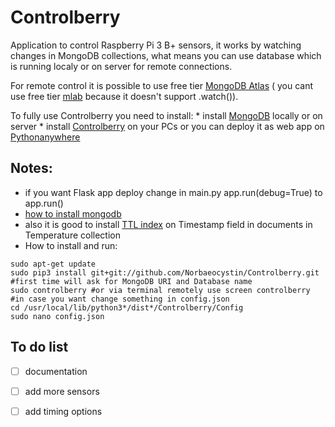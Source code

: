 # Controlberry
Application to control Raspberry Pi 3 B+ sensors,
it works by watching changes in MongoDB collections, what means you can use database which is running localy or on server for remote connections.
 
 For remote control it is possible to use free tier [MongoDB Atlas](https://www.mongodb.com/cloud/atlas) ( you cant use free tier [mlab](https://mlab.com/) because it doesn't support .watch()).
 
 To fully use Controlberry you need to install:
    * install [MongoDB](https://docs.mongodb.com/manual/installation/) locally or on server
    * install [Controlberry](https://github.com/Norbaeocystin/Controlberry) on your PCs or you can deploy it as web app on [Pythonanywhere](https://www.pythonanywhere.com/)
 
 ## Notes:
   * if you want Flask app deploy change in main.py app.run(debug=True) to app.run()
   * [how to install mongodb](https://docs.mongodb.com/manual/installation/)
   * also it is good to install [TTL index](https://docs.mongodb.com/manual/core/index-ttl/) on Timestamp field in documents in Temperature collection
   * How to install and run:
``` 
sudo apt-get update
sudo pip3 install git+git://github.com/Norbaeocystin/Controlberry.git
#first time will ask for MongoDB URI and Database name 
sudo controlberry #or via terminal remotely use screen controlberry
#in case you want change something in config.json
cd /usr/local/lib/python3*/dist*/Controlberry/Config
sudo nano config.json
```
 
 ## To do list
 - [ ] documentation
 - [ ] add more sensors
 - [ ] add timing options

